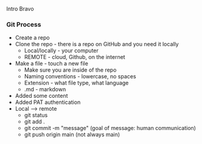 Intro
Bravo

### Git Process
- Create a repo
- Clone the repo - there is a repo on GitHub and you need it locally
  - Local/locally - your computer
  - REMOTE - cloud, Github, on the internet
- Make a file - touch a new file
  - Make sure you are inside of the repo
  - Naming conventions - lowercase, no spaces
  - Extension - what file type, what language
  - .md - markdown
- Added some content
- Added PAT authentication
- Local --> remote
  - git status
  - git add .
  - git commit -m "message" (goal of message: human communication)
  - git push origin main (not always main)
